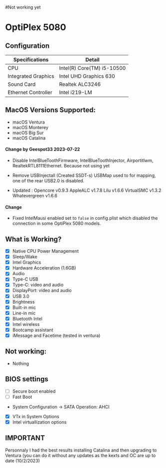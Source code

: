 #Not working yet
# OptiPlex 5080

## Configuration

| Specifications      | Detail                       |
| ------------------- | ---------------------------- |
| CPU                 | Intel(R) Core(TM) i5-10500   |
| Integrated Graphics | Intel UHD Graphics 630       |
| Sound Card          | Realtek ALC3246              |
| Ethernet Controller | Intel i219-LM                |

## MacOS Versions Supported:

- macOS Ventura
- macOS Monterey
- macOS Big Sur
- macOS Catalina

#### Change by Geespot33 2023-07-22

- Disable IntelBlueToothFirmware, IntelBlueToothInjector, Airportitlwm, RealtekRTL8111Ethernet. Because not using yet
- Remove USBInjectall (Created SSDT-s) USBMap used to for mapping, one of the rear USB2.0 is disabled.


- Updated : 	Opencore	v0.9.3
		AppleALC	v1.7.8
		Lilu		v1.6.6
		VirtualSMC	v1.3.2
		Whatevergreen	v1.6.6
		


#### Change

- Fixed IntelMausi enabled set to `false` in config.plist which disabled the connection in some OptiPlex 5080 models.

## What is Working?

- [x] Native CPU Power Management
- [x] Sleep/Wake
- [x] Intel Graphics
- [x] Hardware Acceleration (1.6GB)
- [x] Audio
- [x] Type-C USB
- [x] Type-C: video and audio
- [x] DisplayPort: video and audio
- [x] USB 3.0
- [x] Brightness
- [x] Built-in mic
- [x] Line-in mic
- [x] Bluetooth Intel
- [x] Intel wireless
- [x] Bootcamp assistant
- [x] iMessage and Facetime (tested in ventura)

## Not working:

- Nothing

## BIOS settings

- [ ] Secure boot enabled
- [ ] Fast Boot
- System Configuration → SATA Operation: AHCI
- [x] VTx in System Options
- [x] Intel virtuallization options

## IMPORTANT

Personnaly I had the best results installing Catalina and then upgrading to Ventura (you can do it without any updates as the kexts and OC are up to date (10/2/2023)


